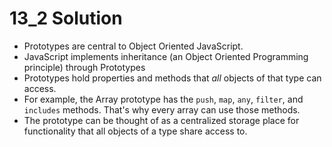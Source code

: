 # 13_2 Solution

* Prototypes are central to Object Oriented JavaScript.
* JavaScript implements inheritance (an Object Oriented Programming principle) through Prototypes
* Prototypes hold properties and methods that _all_ objects of that type can access.
* For example, the Array prototype has the `push`, `map`, `any`,  `filter`, and `includes` methods. That's why every array can use those methods.
* The prototype can be thought of as a centralized storage place for functionality that all objects of a type share access to.
